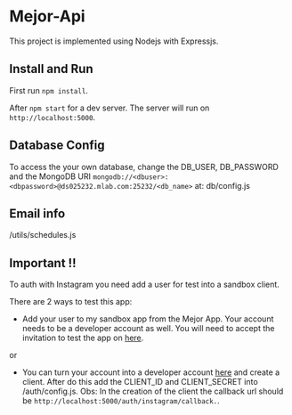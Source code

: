 # Mejor-Api

This project is implemented using Nodejs with Expressjs.

## Install and Run 

First run `npm install`.

After `npm start` for a dev server. The server will run on `http://localhost:5000`.

## Database Config

To access the your own database, change the DB_USER,  DB_PASSWORD and the MongoDB URI `mongodb://<dbuser>:<dbpassword>@ds025232.mlab.com:25232/<db_name>`  at:  db/config.js

## Email info

/utils/schedules.js

## Important !!

To auth with Instagram you need add a user for test into a sandbox client.

There are 2 ways to test this app:

 - Add your user to my sandbox app from the Mejor App. Your account needs to be a developer account as well. You will need to accept the invitation to test the app on [here](https://www.instagram.com/developer/clients/sandbox_invites/).
  
  or

  - You can turn your account into a developer account [here](https://www.instagram.com/developer) and create a client. 
    After do this add the CLIENT_ID and CLIENT_SECRET into /auth/config.js. Obs: In the creation of the client the callback url should be `http://localhost:5000/auth/instagram/callback.`.
